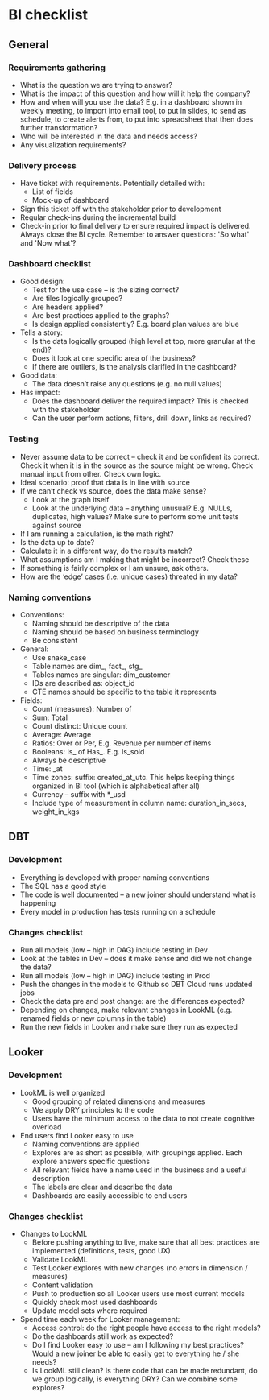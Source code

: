 # BI checklist

## General

### Requirements gathering
- What is the question we are trying to answer?
- What is the impact of this question and how will it help the company?
- How and when will you use the data? E.g. in a dashboard shown in weekly meeting, to import into email tool, to put in slides, to send as schedule, to create alerts from, to put into spreadsheet that then does further transformation?
- Who will be interested in the data and needs access? 
- Any visualization requirements? 

### Delivery process
- Have ticket with requirements. Potentially detailed with:
    - List of fields
    - Mock-up of dashboard
- Sign this ticket off with the stakeholder prior to development
- Regular check-ins during the incremental build 
- Check-in prior to final delivery to ensure required impact is delivered. Always close the BI cycle. Remember to answer questions: 'So what' and 'Now what'?

### Dashboard checklist
- Good design: 
    - Test for the use case – is the sizing correct? 
    - Are tiles logically grouped? 
    - Are headers applied?
    - Are best practices applied to the graphs? 
    - Is design applied consistently? E.g. board plan values are blue 
- Tells a story: 
    - Is the data logically grouped (high level at top, more granular at the end)? 
    - Does it look at one specific area of the business? 
    - If there are outliers, is the analysis clarified in the dashboard? 
- Good data:
    - The data doesn’t raise any questions (e.g. no null values) 
- Has impact: 
    - Does the dashboard deliver the required impact? This is checked with the stakeholder 
    - Can the user perform actions, filters, drill down, links as required?

### Testing
- Never assume data to be correct – check it and be confident its correct. Check it when it is in the source as the source might be wrong. Check manual input from other. Check own logic. 
- Ideal scenario: proof that data is in line with source 
- If we can’t check vs source, does the data make sense? 
    - Look at the graph itself 
    - Look at the underlying data – anything unusual? E.g. NULLs, duplicates, high values? Make sure to perform some unit tests against source 
- If I am running a calculation, is the math right?
- Is the data up to date? 
- Calculate it in a different way, do the results match?
- What assumptions am I making that might be incorrect? Check these 
- If something is fairly complex or I am unsure, ask others. 
- How are the ‘edge’ cases (i.e. unique cases) threated in my data?

### Naming conventions
- Conventions: 
    - Naming should be descriptive of the data
    - Naming should be based on business terminology 
    - Be consistent 
- General: 
    - Use snake_case
    - Table names are dim_, fact_, stg_
    - Tables names are singular: dim_customer
    - IDs are described as: object_id
    - CTE names should be specific to the table it represents
- Fields: 
    - Count (measures): Number of  
    - Sum: Total
    - Count distinct: Unique count
    - Average: Average
    - Ratios: Over or Per, E.g. Revenue per number of items
    - Booleans: Is_ of Has_. E.g. Is_sold
    - Always be descriptive
    - Time: <event>_at
    - Time zones: suffix: created_at_utc. This helps keeping things organized in BI tool (which is alphabetical after all)
    - Currency – suffix with *_usd 
    - Include type of measurement in column name: duration_in_secs, weight_in_kgs

## DBT
### Development 
- Everything is developed with proper naming conventions
- The SQL has a good style 
- The code is well documented – a new joiner should understand what is happening 
- Every model in production has tests running on a schedule 

### Changes checklist
- Run all models (low – high in DAG) include testing in Dev
- Look at the tables in Dev – does it make sense and did we not change the data?
- Run all models (low – high in DAG) include testing in Prod
- Push the changes in the models to Github so DBT Cloud runs updated jobs
- Check the data pre and post change: are the differences expected? 
- Depending on changes, make relevant changes in LookML (e.g. renamed fields or new columns in the table) 
- Run the new fields in Looker and make sure they run as expected 

## Looker

### Development
- LookML is well organized 
    - Good grouping of related dimensions and measures 
    - We apply DRY principles to the code 
    - Users have the minimum access to the data to not create cognitive overload
- End users find Looker easy to use 
    - Naming conventions are applied
    - Explores are as short as possible, with groupings applied. Each explore answers specific questions
    - All relevant fields have a name used in the business and a useful description 
    - The labels are clear and describe the data 
    - Dashboards are easily accessible to end users 

### Changes checklist 
- Changes to LookML 
    - Before pushing anything to live, make sure that all best practices are implemented (definitions, tests, good UX) 
    - Validate LookML 
    - Test Looker explores with new changes (no errors in dimension / measures)
    - Content validation 
    - Push to production so all Looker users use most current models  
    - Quickly check most used dashboards 
    - Update model sets where required 
- Spend time each week for Looker management: 
    - Access control: do the right people have access to the right models?
    - Do the dashboards still work as expected? 
    - Do I find Looker easy to use – am I following my best practices? Would a new joiner be able to easily get to everything he / she needs?
    - Is LookML still clean? Is there code that can be made redundant, do we group logically, is everything DRY? Can we combine some explores? 


